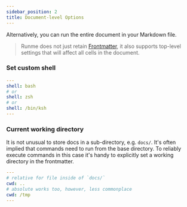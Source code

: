 ```yaml
---
sidebar_position: 2
title: Document-level Options
---
```


Alternatively, you can run the entire document in your Markdown file.

> Runme does not just retain [Frontmatter](https://docs.runme.dev/how-runme-works/vscode#frontmatter), it also supports top-level settings that will affect all cells in the document.

### **Set custom shell**

```yaml {"id":"01HPF4AYF8APQXC4YRBANMNA4H"}
---
shell: bash
# or
shell: zsh
# or
shell: /bin/ksh
---
```

### **Current working directory**

It is not unusual to store docs in a sub-directory, e.g. `docs/`. It's often implied that commands need to run from the base directory. To reliably execute commands in this case it's handy to explicitly set a working directory in the frontmatter.

```yaml {"id":"01HPF4AYF82V87RYY7C23D2PCM"}
---
# relative for file inside of `docs/`
cwd: ..
# absolute works too, however, less commonplace
cwd: /tmp
---
```
